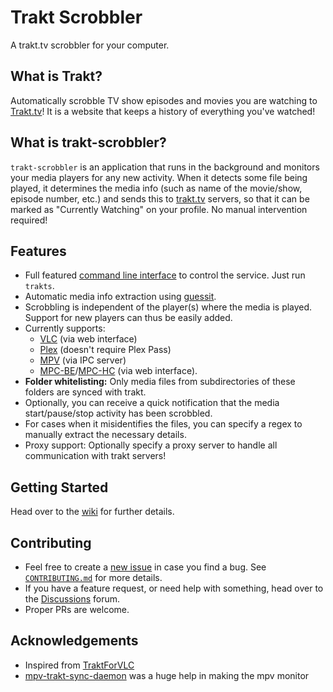 # Trakt Scrobbler

A trakt.tv scrobbler for your computer.

## What is Trakt?

Automatically scrobble TV show episodes and movies you are watching to [Trakt.tv](https://trakt.tv)! It is a website that keeps a history of everything you've watched!

## What is trakt-scrobbler?

`trakt-scrobbler` is an application that runs in the background and monitors your media players for any new activity. When it detects some file being played, it determines the media info (such as name of the movie/show, episode number, etc.) and sends this to [trakt.tv](https://trakt.tv) servers, so that it can be marked as "Currently Watching" on your profile. No manual intervention required!

## Features

*   Full featured [command line interface](https://github.com/iamkroot/trakt-scrobbler/wiki/trakts-CLI-Reference) to control the service. Just run `trakts`.
*   Automatic media info extraction using [guessit](https://github.com/guessit-io/guessit).
*   Scrobbling is independent of the player(s) where the media is played. Support for new players can thus be easily added.
*   Currently supports:
    *   [VLC](https://www.videolan.org/vlc/) (via web interface)
    *   [Plex](https://www.plex.tv) (doesn't require Plex Pass)
    *   [MPV](https://mpv.io) (via IPC server)
    *   [MPC-BE](https://sourceforge.net/projects/mpcbe/)/[MPC-HC](https://mpc-hc.org) (via web interface).
*   **Folder whitelisting:** Only media files from subdirectories of these folders are synced with trakt.
*   Optionally, you can receive a quick notification that the media start/pause/stop activity has been scrobbled.
*   For cases when it misidentifies the files, you can specify a regex to manually extract the necessary details.
*   Proxy support: Optionally specify a proxy server to handle all communication with trakt servers!

## Getting Started
Head over to the [wiki](https://github.com/iamkroot/trakt-scrobbler/wiki) for further details.

## Contributing

* Feel free to create a [new issue](https://github.com/iamkroot/trakt-scrobbler/issues/new/choose) in case you find a bug. See [`CONTRIBUTING.md`](CONTRIBUTING.md) for more details. 
* If you have a feature request, or need help with something, head over to the [Discussions](https://github.com/iamkroot/trakt-scrobbler/discussions) forum.
* Proper PRs are welcome.

## Acknowledgements

*   Inspired from [TraktForVLC](https://github.com/XaF/TraktForVLC)
*   [mpv-trakt-sync-daemon](https://github.com/stareInTheAir/mpv-trakt-sync-daemon) was a huge help in making the mpv monitor

<!-- meaningless text change -->